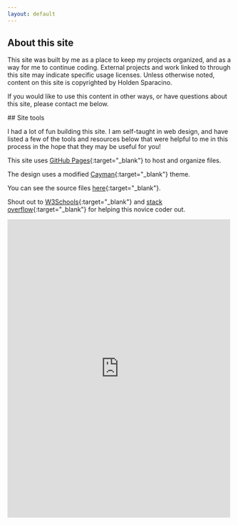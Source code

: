 ```yaml
---
layout: default
---
```


<h2 class="featured-text">About this site</h2>

This site was built by me as a place to keep my projects organized, and as a way for me to continue coding. External projects and work linked to through this site may indicate specific usage licenses. Unless otherwise noted, content on this site is copyrighted by Holden Sparacino. 

If you would like to use this content in other ways, or have questions about this site, please contact me below.
<div class="line-break"></div>
## Site tools

I had a lot of fun building this site. I am self-taught in web design, and have listed a few of the tools and resources below that were helpful to me in this process in the hope that they may be useful for you!

This site uses [GitHub Pages](https://pages.github.com){:target="_blank"} to host and organize files. 

The design uses a modified [Cayman](https://pages-themes.github.io/cayman/){:target="_blank"} theme.

You can see the source files [here](https://github.com/holdensparacino/holdensparacino.github.io){:target="_blank"}.

Shout out to [W3Schools](http://w3schools.com/){:target="_blank"} and [stack overflow](https://stackoverflow.com/){:target="_blank"} for helping this novice coder out.

<iframe id="contact-form" src="https://docs.google.com/forms/d/e/1FAIpQLSdF2-jt4IzQfpnvxtYXM8EoDYN46iPiZ6D-wnoplDk7bBUtjg/viewform?embedded=true" width="500" height="670" frameborder="0" marginheight="0" marginwidth="0">Loading...</iframe>
